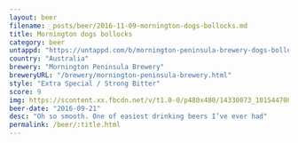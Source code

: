 ```yaml
---
layout: beer
filename: _posts/beer/2016-11-09-mornington-dogs-bollocks.md
title: Mornington dogs bollocks
category: beer
untappd: "https://untappd.com/b/mornington-peninsula-brewery-dogs-bollocks/1602188"
country: "Australia"
brewery: "Mornington Peninsula Brewery"
breweryURL: "/brewery/mornington-peninsula-brewery.html"
style: "Extra Special / Strong Bitter"
score: 9
img: https://scontent.xx.fbcdn.net/v/t1.0-0/p480x480/14330073_10154470816203745_282816465036444454_n.jpg?oh=3fa1f8ec023340e4774656364af1c02f&oe=5A32B6F1
beer-date: "2016-09-21"
desc: "Oh so smooth. One of easiest drinking beers I’ve ever had"
permalink: /beer/:title.html
---
```

